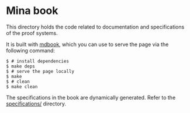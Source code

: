 # Mina book

This directory holds the code related to documentation and specifications of the proof systems.

It is built with [mdbook](https://rust-lang.github.io/mdBook/), which you can use to serve the page via the following command:

```console
$ # install dependencies
$ make deps
$ # serve the page locally
$ make
$ # clean
$ make clean
```

The specifications in the book are dynamically generated. Refer to the [specifications/](specifications/) directory.
